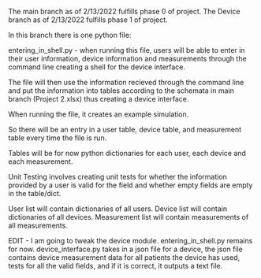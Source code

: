 The main branch as of 2/13/2022 fulfills phase 0 of project.
The Device branch as of 2/13/2022 fulfills phase 1 of project.

In this branch there is one python file:

entering_in_shell.py - when running this file, users will be able to enter in their user information, device information and measurements through the command line creating a shell for the device interface.

The file will then use the information recieved through the command line and put the information into tables according to the schemata in main branch (Project 2.xlsx) thus creating a device interface.

When running the file, it creates an example simulation.

So there will be an entry in a user table, device table, and measurement table every time the file is run.

Tables will be for now python dictionaries for each user, each device and each measurement.

Unit Testing involves creating unit tests for whether the information provided by a user is valid for the field and whether empty fields are empty in the table/dict.

User list will contain dictionaries of all users.
Device list will contain dictionaries of all devices.
Measurement list will contain measurements of all measurements.

EDIT - I am going to tweak the device module. entering_in_shell.py remains for now. device_interface.py takes in a json file for a device, the json file contains device measurement data for all patients the device has used, tests for all the valid fields, and if it is correct, it outputs a text file.

